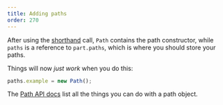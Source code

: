 ```yaml
---
title: Adding paths
order: 270
---
```


After using the [shorthand](/concepts/shorthand) call, `Path` contains the path constructor, while `paths` is a reference to `part.paths`, which is where you should store your paths.

Things will now *just work* when you do this:

```js
paths.example = new Path();
```

<Tip>

The [Path API docs](/api/point) list all the things you can do with a path object.

</Tip>